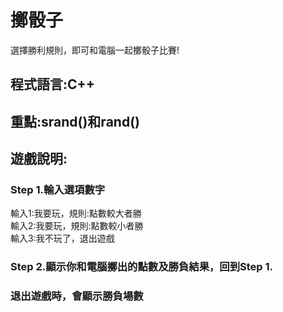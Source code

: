 # 擲骰子
選擇勝利規則，即可和電腦一起擲骰子比賽!
## 程式語言:C++
## 重點:srand()和rand()
## 遊戲說明:
### Step 1.輸入選項數字
輸入1:我要玩，規則:點數較大者勝  
輸入2:我要玩，規則:點數較小者勝  
輸入3:我不玩了，退出遊戲  
### Step 2.顯示你和電腦擲出的點數及勝負結果，回到Step 1. 
### 退出遊戲時，會顯示勝負場數
